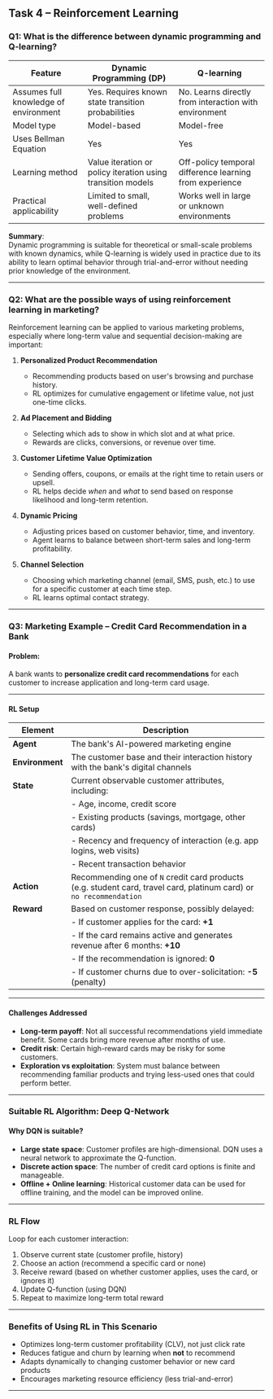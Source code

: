 ## Task 4 – Reinforcement Learning

### Q1: What is the difference between dynamic programming and Q-learning?

| Feature                        | Dynamic Programming (DP)                                          | Q-learning                                                  |
|-------------------------------|--------------------------------------------------------------------|-------------------------------------------------------------|
| Assumes full knowledge of environment | Yes. Requires known state transition probabilities         | No. Learns directly from interaction with environment       |
| Model type                    | Model-based                                                        | Model-free                                                  |
| Uses Bellman Equation         | Yes                                                                | Yes                                                         |
| Learning method               | Value iteration or policy iteration using transition models        | Off-policy temporal difference learning from experience     |
| Practical applicability       | Limited to small, well-defined problems                            | Works well in large or unknown environments                 |

**Summary**:  
Dynamic programming is suitable for theoretical or small-scale problems with known dynamics, while Q-learning is widely used in practice due to its ability to learn optimal behavior through trial-and-error without needing prior knowledge of the environment.

---

### Q2: What are the possible ways of using reinforcement learning in marketing?

Reinforcement learning can be applied to various marketing problems, especially where long-term value and sequential decision-making are important:

1. **Personalized Product Recommendation**
   - Recommending products based on user's browsing and purchase history.
   - RL optimizes for cumulative engagement or lifetime value, not just one-time clicks.

2. **Ad Placement and Bidding**
   - Selecting which ads to show in which slot and at what price.
   - Rewards are clicks, conversions, or revenue over time.

3. **Customer Lifetime Value Optimization**
   - Sending offers, coupons, or emails at the right time to retain users or upsell.
   - RL helps decide *when* and *what* to send based on response likelihood and long-term retention.

4. **Dynamic Pricing**
   - Adjusting prices based on customer behavior, time, and inventory.
   - Agent learns to balance between short-term sales and long-term profitability.

5. **Channel Selection**
   - Choosing which marketing channel (email, SMS, push, etc.) to use for a specific customer at each time step.
   - RL learns optimal contact strategy.

---

### Q3: Marketing Example – Credit Card Recommendation in a Bank

#### Problem:
A bank wants to **personalize credit card recommendations** for each customer to increase application and long-term card usage.

---

#### RL Setup

| Element      | Description                                                                                  |
|--------------|----------------------------------------------------------------------------------------------|
| **Agent**    | The bank's AI-powered marketing engine                                                       |
| **Environment** | The customer base and their interaction history with the bank's digital channels           |
| **State**     | Current observable customer attributes, including:                                          |
|              | - Age, income, credit score                                                                  |
|              | - Existing products (savings, mortgage, other cards)                                         |
|              | - Recency and frequency of interaction (e.g. app logins, web visits)                         |
|              | - Recent transaction behavior                                                                |
| **Action**    | Recommending one of `N` credit card products (e.g. student card, travel card, platinum card) or `no recommendation` |
| **Reward**    | Based on customer response, possibly delayed:                                               |
|              | - If customer applies for the card: **+1**                                                   |
|              | - If the card remains active and generates revenue after 6 months: **+10**                   |
|              | - If the recommendation is ignored: **0**                                                    |
|              | - If customer churns due to over-solicitation: **-5** (penalty)                              |

---

#### Challenges Addressed

- **Long-term payoff**: Not all successful recommendations yield immediate benefit. Some cards bring more revenue after months of use.
- **Credit risk**: Certain high-reward cards may be risky for some customers.
- **Exploration vs exploitation**: System must balance between recommending familiar products and trying less-used ones that could perform better.

---

### Suitable RL Algorithm: Deep Q-Network

#### Why DQN is suitable?

- **Large state space**: Customer profiles are high-dimensional. DQN uses a neural network to approximate the Q-function.
- **Discrete action space**: The number of credit card options is finite and manageable.
- **Offline + Online learning**: Historical customer data can be used for offline training, and the model can be improved online.
---

### RL Flow

Loop for each customer interaction:

1. Observe current state (customer profile, history)
2. Choose an action (recommend a specific card or none)
3. Receive reward (based on whether customer applies, uses the card, or ignores it)
4. Update Q-function (using DQN)
4. Repeat to maximize long-term total reward

---

### Benefits of Using RL in This Scenario

- Optimizes long-term customer profitability (CLV), not just click rate
- Reduces fatigue and churn by learning when **not** to recommend
- Adapts dynamically to changing customer behavior or new card products
- Encourages marketing resource efficiency (less trial-and-error)

---


